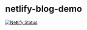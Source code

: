 # netlify-blog-demo

[![Netlify Status](https://api.netlify.com/api/v1/badges/992d750c-3122-4ed6-a11a-7e413aa99d55/deploy-status)](https://app.netlify.com/sites/phb-netlify-cms-demo/deploys)